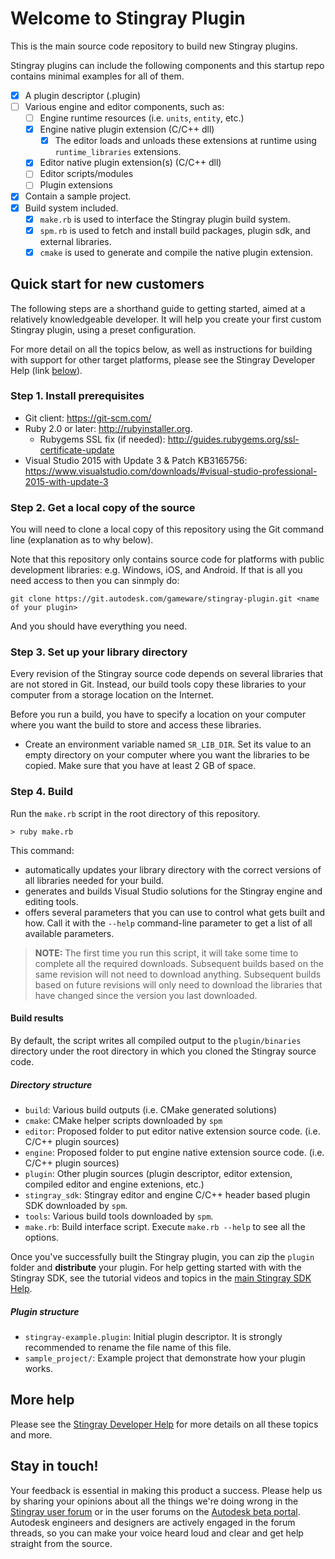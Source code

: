 Welcome to Stingray Plugin
==========================

This is the main source code repository to build new Stingray plugins.

Stingray plugins can include the following components and this startup repo contains minimal examples for all of them.

- [x] A plugin descriptor (.plugin)
- [ ] Various engine and editor components, such as:
	- [ ] Engine runtime resources (i.e. `units`, `entity`, etc.)
	- [x] Engine native plugin extension (C/C++ dll)
		- [x] The editor loads and unloads these extensions at runtime using `runtime_libraries` extensions.
	- [x] Editor native plugin extension(s) (C/C++ dll)
	- [ ] Editor scripts/modules
	- [ ] Plugin extensions
- [x] Contain a sample project.
- [x] Build system included.
    - [x] `make.rb` is used to interface the Stingray plugin build system.
    - [x] `spm.rb` is used to fetch and install build packages, plugin sdk, and external libraries.
	- [x] `cmake` is used to generate and compile the native plugin extension.

## Quick start for new customers

The following steps are a shorthand guide to getting started, aimed at a relatively knowledgeable developer. It will help you create your first custom Stingray plugin, using a preset configuration.

For more detail on all the topics below, as well as instructions for building with support for other target platforms, please see the Stingray Developer Help (link [below](#more-help)).

### Step 1. Install prerequisites

-   Git client: <https://git-scm.com/>
-   Ruby 2.0 or later: <http://rubyinstaller.org>.
    -   Rubygems SSL fix (if needed): <http://guides.rubygems.org/ssl-certificate-update>
-   Visual Studio 2015 with Update 3 & Patch KB3165756: <https://www.visualstudio.com/downloads/#visual-studio-professional-2015-with-update-3>

### Step 2. Get a local copy of the source

You will need to clone a local copy of this repository using the Git command line (explanation as to why below).

Note that this repository only contains source code for platforms with public development libraries: e.g. Windows, iOS, and Android. If that is all you need access to then you can sinmply do:

```
git clone https://git.autodesk.com/gameware/stingray-plugin.git <name of your plugin>
```

And you should have everything you need.

### Step 3. Set up your library directory

Every revision of the Stingray source code depends on several libraries that are not stored in Git. Instead, our build tools copy these libraries to your computer from a storage location on the Internet.

Before you run a build, you have to specify a location on your computer where you want the build to store and access these libraries.

-   Create an environment variable named `SR_LIB_DIR`. Set its value to an empty directory on your computer where you want the libraries to be copied. Make sure that you have at least 2 GB of space.

### Step 4. Build

Run the `make.rb` script in the root directory of this repository.

~~~
> ruby make.rb
~~~

This command:

-   automatically updates your library directory with the correct versions of all libraries needed for your build.
-   generates and builds Visual Studio solutions for the Stingray engine and editing tools.
-   offers several parameters that you can use to control what gets built and how. Call it with the `--help` command-line parameter to get a list of all available parameters.

>   **NOTE:** The first time you run this script, it will take some time to complete all the required downloads. Subsequent builds based on the same revision will not need to download anything. Subsequent builds based on future revisions will only need to download the libraries that have changed since the version you last downloaded.

#### Build results

By default, the script writes all compiled output to the `plugin/binaries` directory under the root directory in which you cloned the Stingray source code.

##### Directory structure

-   `build`: Various build outputs (i.e. CMake generated solutions)
-   `cmake`: CMake helper scripts downloaded by `spm`
-   `editor`: Proposed folder to put editor native extension source code. (i.e. C/C++ plugin sources)
-   `engine`: Proposed folder to put engine native extension source code. (i.e. C/C++ plugin sources)
-   `plugin`: Other plugin sources (plugin descriptor, editor extension, compiled editor and engine extenions, etc.)
-   `stingray_sdk`: Stingray editor and engine C/C++ header based plugin SDK downloaded by `spm`.
-   `tools`: Various build tools downloaded by `spm`.
-   `make.rb`: Build interface script. Execute `make.rb --help` to see all the options.

Once you've successfully built the Stingray plugin, you can zip the `plugin` folder and **distribute** your plugin. For help getting started with with the Stingray SDK, see the tutorial videos and topics in the [main Stingray SDK Help](http://help.autodesk.com/view/Stingray/ENU/?guid=__sdk_help_introduction_html).

##### Plugin structure

-   `stingray-example.plugin`: Initial plugin descriptor. It is strongly recommended to rename the file name of this file.
-   `sample_project/`: Example project that demonstrate how your plugin works.

## More help

Please see the [Stingray Developer Help](http://www.autodesk.com/stingray-help/?contextId=DEVELOPER_HOME) for more details on all these topics and more.

## Stay in touch!

Your feedback is essential in making this product a success. Please help us by sharing your opinions about all the things we're doing wrong in the [Stingray user forum](http://www.autodesk.com/stingray-forums) or in the user forums on the [Autodesk beta portal](http://beta.autodesk.com). Autodesk engineers and designers are actively engaged in the forum threads, so you can make your voice heard loud and clear and get help straight from the source.
